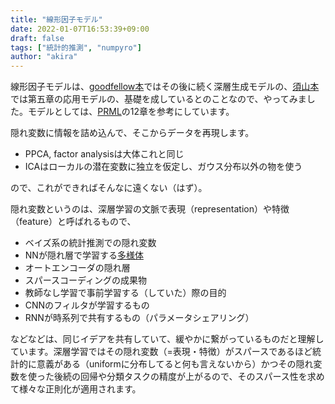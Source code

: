 ```yaml
---
title: "線形因子モデル"
date: 2022-01-07T16:53:39+09:00
draft: false
tags: ["統計的推測", "numpyro"]
author: "akira"
---
```


線形因子モデルは、[goodfellow本](https://www.deeplearningbook.org/)ではその後に続く深層生成モデルの、[須山本](https://www.amazon.co.jp/%E6%A9%9F%E6%A2%B0%E5%AD%A6%E7%BF%92%E3%82%B9%E3%82%BF%E3%83%BC%E3%83%88%E3%82%A2%E3%83%83%E3%83%97%E3%82%B7%E3%83%AA%E3%83%BC%E3%82%BA-%E3%83%99%E3%82%A4%E3%82%BA%E6%8E%A8%E8%AB%96%E3%81%AB%E3%82%88%E3%82%8B%E6%A9%9F%E6%A2%B0%E5%AD%A6%E7%BF%92%E5%85%A5%E9%96%80-KS%E6%83%85%E5%A0%B1%E7%A7%91%E5%AD%A6%E5%B0%82%E9%96%80%E6%9B%B8-%E9%A0%88%E5%B1%B1-%E6%95%A6%E5%BF%97/dp/4061538322/ref=sr_1_1?keywords=%E3%83%99%E3%82%A4%E3%82%BA%E6%8E%A8%E8%AB%96%E3%81%AB%E3%82%88%E3%82%8B%E6%A9%9F%E6%A2%B0%E5%AD%A6%E7%BF%92%E5%85%A5%E9%96%80&qid=1641542845&sprefix=%E3%83%99%E3%82%A4%E3%82%BA%E6%8E%A8%E8%AB%96%2Caps%2C185&sr=8-1)では第五章の応用モデルの、基礎を成しているとのことなので、やってみました。モデルとしては、[PRML](https://www.amazon.co.jp/%E3%83%91%E3%82%BF%E3%83%BC%E3%83%B3%E8%AA%8D%E8%AD%98%E3%81%A8%E6%A9%9F%E6%A2%B0%E5%AD%A6%E7%BF%92-%E4%B8%8B-%E3%83%99%E3%82%A4%E3%82%BA%E7%90%86%E8%AB%96%E3%81%AB%E3%82%88%E3%82%8B%E7%B5%B1%E8%A8%88%E7%9A%84%E4%BA%88%E6%B8%AC-C-M-%E3%83%93%E3%82%B7%E3%83%A7%E3%83%83%E3%83%97/dp/4621061240/ref=pd_lpo_1?pd_rd_i=4621061240&psc=1)の12章を参考にしています。

隠れ変数に情報を詰め込んで、そこからデータを再現します。

- PPCA, factor analysisは大体これと同じ
- ICAはローカルの潜在変数に独立を仮定し、ガウス分布以外の物を使う

ので、これができればそんなに遠くない（はず）。

隠れ変数というのは、深層学習の文脈で表現（representation）や特徴（feature）と呼ばれるもので、
- ベイズ系の統計推測での隠れ変数
- NNが隠れ層で学習する[多様体](http://colah.github.io/posts/2014-03-NN-Manifolds-Topology/)
- オートエンコーダの隠れ層
- スパースコーディングの成果物
- 教師なし学習で事前学習する（していた）際の目的
- CNNのフィルタが学習するもの
- RNNが時系列で共有するもの（パラメータシェアリング）

などなどは、同じイデアを共有していて、緩やかに繋がっているものだと理解しています。深層学習ではその隠れ変数（=表現・特徴）がスパースであるほど統計的に意義がある（uniformに分布してると何も言えないから）かつその隠れ変数を使った後続の回帰や分類タスクの精度が上がるので、そのスパース性を求めて様々な正則化が適用されます。